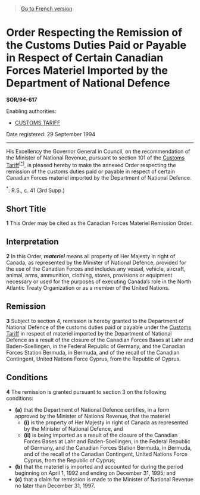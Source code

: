 > [Go to French version](/fr/Règlements/Décrets,%20ordonnances%20et%20règlements%20statutaires/94/617.md)

# Order Respecting the Remission of the Customs Duties Paid or Payable in Respect of Certain Canadian Forces Materiel Imported by the Department of National Defence

**SOR/94-617**

Enabling authorities: 
- [CUSTOMS TARIFF](/en/Acts/Statutes%20of%20Canada/1997/c.%2036.md)

Date registered: 29 September 1994

----------

His Excellency the Governor General in Council, on the recommendation of the Minister of National Revenue, pursuant to section 101 of the [Customs Tariff](/en/Acts/Statutes%20of%20Canada/1997/c.%2036.md)<sup><a href='#fn_SOR-94-617_e_hq_6305'>[*]</a></sup>, is pleased hereby to make the annexed Order respecting the remission of the customs duties paid or payable in respect of certain Canadian Forces materiel imported by the Department of National Defence.

<a name='fn_SOR-94-617_e_hq_6305'><sup>*</sup></a>: R.S., c. 41 (3rd Supp.)<br />




## Short Title


**1** This Order may be cited as the Canadian Forces Materiel Remission Order.




## Interpretation


**2** In this Order, ***materiel*** means all property of Her Majesty in right of Canada, as represented by the Minister of National Defence, provided for the use of the Canadian Forces and includes any vessel, vehicle, aircraft, animal, arms, ammunition, clothing, stores, provisions or equipment necessary or used for the purposes of executing Canada’s role in the North Atlantic Treaty Organization or as a member of the United Nations.




## Remission


**3** Subject to section 4, remission is hereby granted to the Department of National Defence of the customs duties paid or payable under the [Customs Tariff](/en/Acts/Statutes%20of%20Canada/1997/c.%2036.md) in respect of materiel imported by the Department of National Defence as a result of the closure of the Canadian Forces Bases at Lahr and Baden-Soellingen, in the Federal Republic of Germany, and the Canadian Forces Station Bermuda, in Bermuda, and of the recall of the Canadian Contingent, United Nations Force Cyprus, from the Republic of Cyprus.




## Conditions


**4** The remission is granted pursuant to section 3 on the following conditions:
- **(a)** that the Department of National Defence certifies, in a form approved by the Minister of National Revenue, that the materiel
	- **(i)** is the property of Her Majesty in right of Canada as represented by the Minister of National Defence, and
	- **(ii)** is being imported as a result of the closure of the Canadian Forces Bases at Lahr and Baden-Soellingen, in the Federal Republic of Germany, and the Canadian Forces Station Bermuda, in Bermuda, and of the recall of the Canadian Contingent, United Nations Force Cyprus, from the Republic of Cyprus;
- **(b)** that the materiel is imported and accounted for during the period beginning on April 1, 1992 and ending on December 31, 1995; and
- **(c)** that a claim for remission is made to the Minister of National Revenue no later than December 31, 1997.


